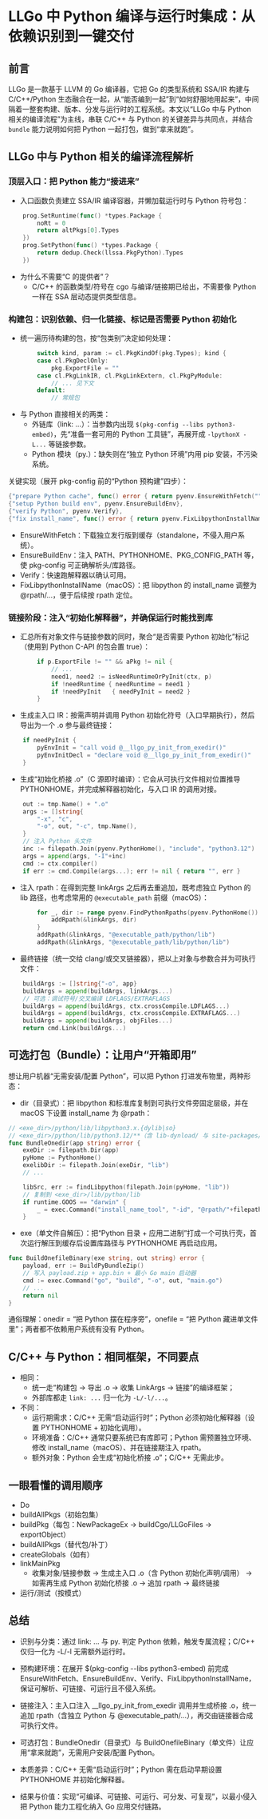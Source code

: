 # LLGo 中 Python 编译与运行时集成：从依赖识别到一键交付

## 前言

LLGo 是一款基于 LLVM 的 Go 编译器，它把 Go 的类型系统和 SSA/IR 构建与 C/C++/Python 生态融合在一起，从“能否编到一起”到“如何舒服地用起来”，中间隔着一整套构建、版本、分发与运行时的工程系统。本文以“LLGo 中与 Python 相关的编译流程”为主线，串联 C/C++ 与 Python 的关键差异与共同点，并结合 `bundle` 能力说明如何把 Python 一起打包，做到“拿来就跑”。

## LLGo 中与 Python 相关的编译流程解析

### 顶层入口：把 Python 能力“接进来”

- 入口函数负责建立 SSA/IR 编译容器，并懒加载运行时与 Python 符号包：
```go
	prog.SetRuntime(func() *types.Package {
		noRt = 0
		return altPkgs[0].Types
	})
	prog.SetPython(func() *types.Package {
		return dedup.Check(llssa.PkgPython).Types
	})
```
- 为什么不需要“C 的提供者”？
  - C/C++ 的函数类型/符号在 cgo 与编译/链接期已给出，不需要像 Python 一样在 SSA 层动态提供类型信息。

### 构建包：识别依赖、归一化链接、标记是否需要 Python 初始化

- 统一遍历待构建的包，按“包类别”决定如何处理：
```go
		switch kind, param := cl.PkgKindOf(pkg.Types); kind {
		case cl.PkgDeclOnly:
			pkg.ExportFile = ""
		case cl.PkgLinkIR, cl.PkgLinkExtern, cl.PkgPyModule:
			// ... 见下文
		default:
			// 常规包
```
- 与 Python 直接相关的两类：
  - 外链库（link: ...）：当参数内出现 `$(pkg-config --libs python3-embed)`，先“准备一套可用的 Python 工具链”，再展开成 `-lpythonX -L...` 等链接参数。
  - Python 模块（py.<module>）：缺失则在“独立 Python 环境”内用 pip 安装，不污染系统。

关键实现（展开 pkg-config 前的“Python 预构建”四步）：
```go
{"prepare Python cache", func() error { return pyenv.EnsureWithFetch("") }},
{"setup Python build env", pyenv.EnsureBuildEnv},
{"verify Python", pyenv.Verify},
{"fix install_name", func() error { return pyenv.FixLibpythonInstallName(pyHome) }},
```
- EnsureWithFetch：下载独立发行版到缓存（standalone，不侵入用户系统）。
- EnsureBuildEnv：注入 PATH、PYTHONHOME、PKG_CONFIG_PATH 等，使 pkg-config 可正确解析头/库路径。
- Verify：快速跑解释器以确认可用。
- FixLibpythonInstallName（macOS）：把 libpython 的 install_name 调整为 @rpath/...，便于后续按 rpath 定位。

### 链接阶段：注入“初始化解释器”，并确保运行时能找到库

- 汇总所有对象文件与链接参数的同时，聚合“是否需要 Python 初始化”标记（使用到 Python C-API 的包会置 true）：
```go
		if p.ExportFile != "" && aPkg != nil {
			// ...
			need1, need2 := isNeedRuntimeOrPyInit(ctx, p)
			if !needRuntime { needRuntime = need1 }
			if !needPyInit   { needPyInit = need2 }
		}
```
- 生成主入口 IR：按需声明并调用 Python 初始化符号（入口早期执行），然后导出为一个 .o 参与最终链接：
```go
	if needPyInit {
		pyEnvInit = "call void @__llgo_py_init_from_exedir()"
		pyEnvInitDecl = "declare void @__llgo_py_init_from_exedir()"
	}
```
- 生成“初始化桥接 .o”（C 源即时编译）：它会从可执行文件相对位置推导 PYTHONHOME，并完成解释器初始化，与入口 IR 的调用对接。
```go
	out := tmp.Name() + ".o"
	args := []string{
		"-x", "c",
		"-o", out, "-c", tmp.Name(),
	}
	// 注入 Python 头文件
	inc := filepath.Join(pyenv.PythonHome(), "include", "python3.12")
	args = append(args, "-I"+inc)
	cmd := ctx.compiler()
	if err := cmd.Compile(args...); err != nil { return "", err }
```
- 注入 rpath：在得到完整 linkArgs 之后再去重追加，既考虑独立 Python 的 lib 路径，也考虑常用的 `@executable_path` 前缀（macOS）：
```go
		for _, dir := range pyenv.FindPythonRpaths(pyenv.PythonHome()) {
			addRpath(&linkArgs, dir)
		}
		addRpath(&linkArgs, "@executable_path/python/lib")
		addRpath(&linkArgs, "@executable_path/lib/python/lib")
```
- 最终链接（统一交给 clang/或交叉链接器），把以上对象与参数合并为可执行文件：
```go
	buildArgs := []string{"-o", app}
	buildArgs = append(buildArgs, linkArgs...)
	// 可选：调试符号/交叉编译 LDFLAGS/EXTRAFLAGS
	buildArgs = append(buildArgs, ctx.crossCompile.LDFLAGS...)
	buildArgs = append(buildArgs, ctx.crossCompile.EXTRAFLAGS...)
	buildArgs = append(buildArgs, objFiles...)
	return cmd.Link(buildArgs...)
```

## 可选打包（Bundle）：让用户“开箱即用”
想让用户机器“无需安装/配置 Python”，可以把 Python 打进发布物里，两种形态：

- dir（目录式）：把 libpython 和标准库复制到可执行文件旁固定层级，并在 macOS 下设置 install_name 为 @rpath：
```go
// <exe_dir>/python/lib/libpython3.x.{dylib|so}
// <exe_dir>/python/lib/python3.12/**（含 lib-dynload/ 与 site-packages/）
func BundleOnedir(app string) error {
	exeDir := filepath.Dir(app)
	pyHome := PythonHome()
	exelibDir := filepath.Join(exeDir, "lib")
	// ...
```
```go
	libSrc, err := findLibpython(filepath.Join(pyHome, "lib"))
	// 复制到 <exe_dir>/lib/python/lib
	if runtime.GOOS == "darwin" {
		_ = exec.Command("install_name_tool", "-id", "@rpath/"+filepath.Base(libDst), libDst).Run()
	}
```
- exe（单文件自解压）：把“Python 目录 + 应用二进制”打成一个可执行壳，首次运行解压到缓存后设置库路径与 PYTHONHOME 再启动应用。
```go
func BuildOnefileBinary(exe string, out string) error {
	payload, err := BuildPyBundleZip()
	// 写入 payload.zip + app.bin + 最小 Go main 启动器
	cmd := exec.Command("go", "build", "-o", out, "main.go")
	// ...
	return nil
}
```

通俗理解：onedir = “把 Python 摆在程序旁”，onefile = “把 Python 藏进单文件里”；两者都不依赖用户系统有没有 Python。

## C/C++ 与 Python：相同框架，不同要点
- 相同：
  - 统一走“构建包 → 导出 .o → 收集 LinkArgs → 链接”的编译框架；
  - 外部库都走 `link: ...` 归一化为 `-L/-l/...`。
- 不同：
  - 运行期需求：C/C++ 无需“启动运行时”；Python 必须初始化解释器（设置 PYTHONHOME + 初始化调用）。
  - 环境准备：C/C++ 通常只要系统已有库即可；Python 需预置独立环境、修改 install_name（macOS）、并在链接期注入 rpath。
  - 额外对象：Python 会生成“初始化桥接 .o”；C/C++ 无需此步。

## 一眼看懂的调用顺序
- Do
- buildAllPkgs（初始包集）
- buildPkg（每包：NewPackageEx → buildCgo/LLGoFiles → exportObject）
- buildAllPkgs（替代包/补丁）
- createGlobals（如有）
- linkMainPkg
  - 收集对象/链接参数 → 生成主入口 .o（含 Python 初始化声明/调用） → 如需再生成 Python 初始化桥接 .o → 追加 rpath → 最终链接
- 运行/测试（按模式）

## 总结

- 识别与分类：通过 link: ... 与 py.<module> 判定 Python 依赖，触发专属流程；C/C++ 仅归一化为 -L/-l 无需额外运行时。

- 预构建环境：在展开 $(pkg-config --libs python3-embed) 前完成 EnsureWithFetch、EnsureBuildEnv、Verify、FixLibpythonInstallName，保证可解析、可链接、可运行且不侵入系统。

- 链接注入：主入口注入 __llgo_py_init_from_exedir 调用并生成桥接 .o，统一追加 rpath（含独立 Python 与 @executable_path/...），再交由链接器合成可执行文件。

- 可选打包：BundleOnedir（目录式）与 BuildOnefileBinary（单文件）让应用“拿来就跑”，无需用户安装/配置 Python。

- 本质差异：C/C++ 无需“启动运行时”；Python 需在启动早期设置 PYTHONHOME 并初始化解释器。

- 结果与价值：实现“可编译、可链接、可运行、可分发、可复现”，以最小侵入把 Python 能力工程化纳入 Go 应用交付链路。



